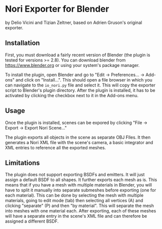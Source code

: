 # Nori Exporter for Blender
 by Delio Vicini and Tizian Zeltner, based on Adrien Gruson's original exporter.

## Installation

First, you must download a fairly recent version of Blender (the plugin is tested for versions >= 2.8). You can download blender from https://www.blender.org or using your system's package manager.

To install the plugin, open Blender and go to "Edit -> Preferences... -> Add-ons" and click on "Install...".
This should open a file browser in which you can navigate to the `io_nori.py` file and select it.
This will copy the exporter script to Blender's plugin directory.
After the plugin is installed, it has to be activated by clicking the checkbox next to it in the Add-ons menu.

## Usage

Once the plugin is installed, scenes can be expored by clicking "File -> Export -> Export Nori Scene..."

The plugin exports all objects in the scene as separate OBJ FIles. It then generates a Nori XML file with the scene's camera, a basic integrator and XML entries to reference all the exported meshes.

## Limitations

The plugin does not support exporting BSDFs and emitters. It will just assign a default BSDF to all shapes. It further exports each mesh as is.
This means that if you have a mesh with multiple materials in Blender, you will have to split it manually into separate submeshes before exporting (one for each material). This can be done by selecting the mesh with multiple materials, going to edit mode (tab) then selecting all vertices (A) and clicking "separate" (P) and then "by material". This will separate the mesh into meshes with one material each. After exporting, each of these meshes will have a separate entry in the scene's XML file and can therefore be assigned a different BSDF.